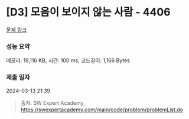 # [D3] 모음이 보이지 않는 사람 - 4406 

[문제 링크](https://swexpertacademy.com/main/code/problem/problemDetail.do?contestProbId=AWNcD_66pUEDFAV8) 

### 성능 요약

메모리: 19,116 KB, 시간: 100 ms, 코드길이: 1,166 Bytes

### 제출 일자

2024-03-13 21:39



> 출처: SW Expert Academy, https://swexpertacademy.com/main/code/problem/problemList.do
